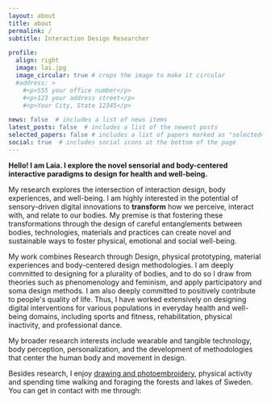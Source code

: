 ```yaml
---
layout: about
title: about
permalink: /
subtitle: Interaction Design Researcher

profile:
  align: right
  image: lai.jpg
  image_circular: true # crops the image to make it circular
  #address: >
    #<p>555 your office number</p>
    #<p>123 your address street</p>
    #<p>Your City, State 12345</p>

news: false  # includes a list of news items
latest_posts: false  # includes a list of the newest posts
selected_papers: false # includes a list of papers marked as "selected={true}"
social: true  # includes social icons at the bottom of the page
---
```


**Hello! I am Laia. I explore the novel sensorial and body-centered interactive paradigms to design for health and well-being.**

My research explores the intersection of interaction design, body experiences, and well-being. I am highly interested in the potential of sensory-driven digital innovations to **transform** how we perceive, interact with, and relate to our bodies. My premise is that fostering these transformations through the design of careful entanglements between bodies, technologies, materials and practices can create novel and sustainable ways to foster physical, emotional and social well-being.

My work combines Research through Design, physical prototyping, material experiences and body-centered design methodologies. I am deeply committed to designing for a plurality of bodies, and to do so I draw from theories such as phenomenology and feminism, and apply participatory and soma design methods. I am also deeply committed to positively contribute to people's quality of life. Thus, I have worked extensively on designing digital interventions for various populations in everyday health and well-being domains, including sports and fitness, rehabilitation, physical inactivity, and professional dance.

My broader research interests include wearable and tangible technology, body perception, personalization, and the development of methodologies that center the human body and movement in design. 

Besides research, I enjoy [drawing and photoembroidery](https://www.instagram.com/laia.trmvdl/), physical activity and spending time walking and foraging the forests and lakes of Sweden. You can get in contact with me through:
